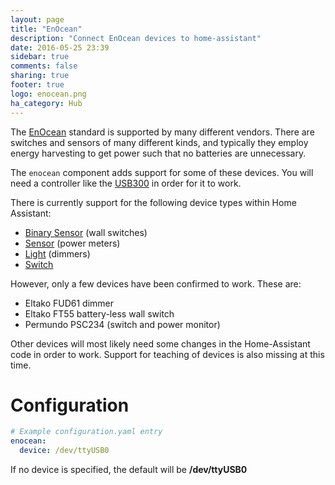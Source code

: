```yaml
---
layout: page
title: "EnOcean"
description: "Connect EnOcean devices to home-assistant"
date: 2016-05-25 23:39
sidebar: true
comments: false
sharing: true
footer: true
logo: enocean.png
ha_category: Hub
---
```


The [EnOcean](https://en.wikipedia.org/wiki/EnOcean) standard is supported by many different vendors. There are switches and sensors of many different kinds, and typically they employ energy harvesting to get power such that no batteries are unnecessary.

The `enocean` component adds support for some of these devices. You will need a controller like the [USB300](https://www.enocean.com/en/enocean_modules/usb-300-oem/) in order for it to work.

There is currently support for the following device types within Home Assistant:

- [Binary Sensor](../binary_sensor.enocean) (wall switches)
- [Sensor](../sensor.enocean) (power meters)
- [Light](../light.enocean) (dimmers)
- [Switch](../switch.enocean)

However, only a few devices have been confirmed to work. These are:

- Eltako FUD61 dimmer
- Eltako FT55 battery-less wall switch
- Permundo PSC234 (switch and power monitor)

Other devices will most likely need some changes in the Home-Assistant code in order to work. Support for teaching of devices is also missing at this time.

# Configuration

```yaml
# Example configuration.yaml entry
enocean:
  device: /dev/ttyUSB0
```

If no device is specified, the default will be **/dev/ttyUSB0**

